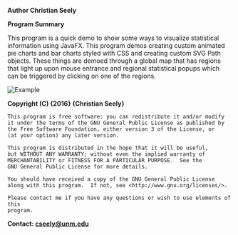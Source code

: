 **Author Christian Seely**

**Program Summary**

This program is a quick demo to show some ways to visualize statistical information using
JavaFX. This program demos creating custom animated pie charts and bar charts styled with CSS and
creating custom SVG Path objects. These things are demoed through a global map that has regions
that light up upon mouse entrance and regional statistical popups which can be triggered by clicking
on one of the regions.

![Example](https://github.com/CS-Labs/JavaFX_Data_Visualization_Example/blob/master/example.gif "example")

 **Copyright (C) {2016}  {Christian Seely}**

    This program is free software: you can redistribute it and/or modify
    it under the terms of the GNU General Public License as published by
    the Free Software Foundation, either version 3 of the License, or
    (at your option) any later version.

    This program is distributed in the hope that it will be useful,
    but WITHOUT ANY WARRANTY; without even the implied warranty of
    MERCHANTABILITY or FITNESS FOR A PARTICULAR PURPOSE.  See the
    GNU General Public License for more details.

    You should have received a copy of the GNU General Public License
    along with this program.  If not, see <http://www.gnu.org/licenses/>.

    Please contact me if you have any questions or wish to use elements of this
    program. 

**Contact: cseely@unm.edu**
